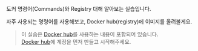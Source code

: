 도커 명령어(Commands)와 Registry 대해 알아보는 실습입니다.

자주 사용되는 명령어를 사용해보고, Docker hub(registry)에 이미지를 올려볼게요.

> 이 실습은 [Docker hub](https://hub.docker.com/)를 사용하는 내용이 포함되어 있습니다.  
> [Docker hub](https://hub.docker.com/)에 계정을 먼저 만들고 시작해주세요.
